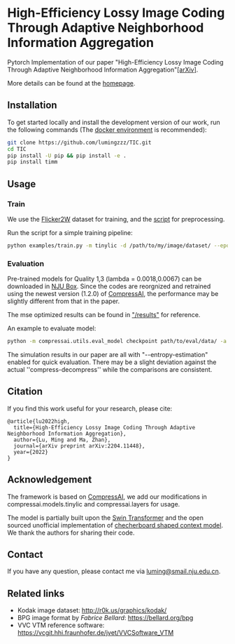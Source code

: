 # High-Efficiency Lossy Image Coding Through Adaptive Neighborhood Information Aggregation
Pytorch Implementation of our paper "High-Efficiency Lossy Image Coding Through Adaptive Neighborhood Information Aggregation"[[arXiv]](https://arxiv.org/abs/2204.11448).

More details can be found at the [homepage](https://njuvision.github.io/TinyLIC/). 

## Installation
To get started locally and install the development version of our work, run the following commands (The [docker environment](https://registry.hub.docker.com/layers/pytorch/pytorch/1.8.1-cuda11.1-cudnn8-devel/images/sha256-024af183411f136373a83f9a0e5d1a02fb11acb1b52fdcf4d73601912d0f09b1?context=explore) is recommended):
```bash
git clone https://github.com/lumingzzz/TIC.git
cd TIC
pip install -U pip && pip install -e .
pip install timm
```

## Usage

### Train
We use the [Flicker2W](https://github.com/liujiaheng/CompressionData) dataset for training, and the [script](https://github.com/xyq7/InvCompress/tree/main/codes/scripts) for preprocessing.

Run the script for a simple training pipeline:
```bash
python examples/train.py -m tinylic -d /path/to/my/image/dataset/ --epochs 400 -lr 1e-4 --batch-size 8 --cuda --save
```


### Evaluation
Pre-trained models for Quality 1,3 (lambda = 0.0018,0.0067) can be downloaded in [NJU Box](https://box.nju.edu.cn/d/6bd0aafa2faf47cab7c2/). Since the codes are reorgnized and retrained using the newest version (1.2.0) of [CompressAI](https://github.com/InterDigitalInc/CompressAI/), the performance may be slightly different from that in the paper.

The mse optimized results can be found in ["/results"](https://github.com/lumingzzz/TinyLIC/tree/main/results) for reference.

An example to evaluate model:
```bash
python -m compressai.utils.eval_model checkpoint path/to/eval/data/ -a tinylic -p path/to/pretrained/model --cuda
```
The simulation results in our paper are all with "--entropy-estimation" enabled for quick evaluation. There may be a slight deviation against the actual ''compress-decompress'' while the comparisons are consistent.

## Citation
If you find this work useful for your research, please cite:

```
@article{lu2022high,
  title={High-Efficiency Lossy Image Coding Through Adaptive Neighborhood Information Aggregation},
  author={Lu, Ming and Ma, Zhan},
  journal={arXiv preprint arXiv:2204.11448},
  year={2022}
}
```

## Acknowledgement
The framework is based on [CompressAI](https://github.com/InterDigitalInc/CompressAI/), we add our modifications in compressai.models.tinylic and compressai.layers for usage.

The model is partially built upon the [Swin Transformer](https://github.com/microsoft/Swin-Transformer) and the open sourced unofficial implementation of [checherboard shaped context model](https://github.com/leelitian/Checkerboard-Context-Model-Pytorch). We thank the authors for sharing their code.

## Contact
If you have any question, please contact me via luming@smail.nju.edu.cn.

## Related links
 * Kodak image dataset: http://r0k.us/graphics/kodak/
 * BPG image format by _Fabrice Bellard_: https://bellard.org/bpg
 * VVC VTM reference software: https://vcgit.hhi.fraunhofer.de/jvet/VVCSoftware_VTM
